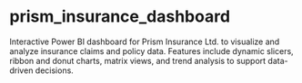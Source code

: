 # prism_insurance_dashboard
Interactive Power BI dashboard for Prism Insurance Ltd. to visualize and analyze insurance claims and policy data. Features include dynamic slicers, ribbon and donut charts, matrix views, and trend analysis to support data-driven decisions.
